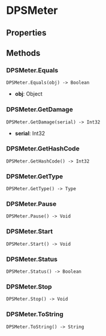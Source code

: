 # DPSMeter    

## Properties  
 
## Methods  
### DPSMeter.Equals
```
DPSMeter.Equals(obj) -> Boolean
```
- **obj**: Object
### DPSMeter.GetDamage
```
DPSMeter.GetDamage(serial) -> Int32
```
- **serial**: Int32
### DPSMeter.GetHashCode
```
DPSMeter.GetHashCode() -> Int32
```
### DPSMeter.GetType
```
DPSMeter.GetType() -> Type
```
### DPSMeter.Pause
```
DPSMeter.Pause() -> Void
```
### DPSMeter.Start
```
DPSMeter.Start() -> Void
```
### DPSMeter.Status
```
DPSMeter.Status() -> Boolean
```
### DPSMeter.Stop
```
DPSMeter.Stop() -> Void
```
### DPSMeter.ToString
```
DPSMeter.ToString() -> String
```